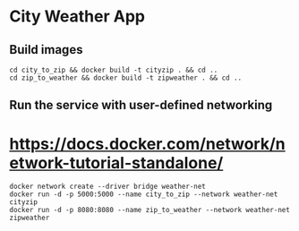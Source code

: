 # City Weather App

## Build images

```
cd city_to_zip && docker build -t cityzip . && cd ..
cd zip_to_weather && docker build -t zipweather . && cd ..
```

## Run the service with user-defined networking
# https://docs.docker.com/network/network-tutorial-standalone/
```
docker network create --driver bridge weather-net
docker run -d -p 5000:5000 --name city_to_zip --network weather-net cityzip
docker run -d -p 8080:8080 --name zip_to_weather --network weather-net zipweather
```